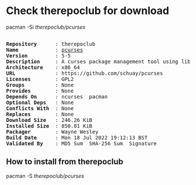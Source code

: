 # Check therepoclub for download

pacman -Si *therepoclub/pcurses*

<div class="highlight"><pre class="highlight"><text>
<b>Repository</b>      : therepoclub
<b>Name</b>            : <a href="../../x86_64/pcurses-5-5-x86_64.pkg.tar.zst">pcurses</a>
<b>Version</b>         : 5-5
<b>Description</b>     : A curses package management tool using libalpm
<b>Architecture</b>    : x86_64
<b>URL</b>             : https://github.com/schuay/pcurses
<b>Licenses</b>        : GPL2
<b>Groups</b>          : None
<b>Provides</b>        : None
<b>Depends On</b>      : ncurses  pacman
<b>Optional Deps</b>   : None
<b>Conflicts With</b>  : None
<b>Replaces</b>        : None
<b>Download Size</b>   : 246.26 KiB
<b>Installed Size</b>  : 850.81 KiB
<b>Packager</b>        : Wayne Wesley <wayne6324@gmail.com>
<b>Build Date</b>      : Mon 18 Jul 2022 19:12:13 BST
<b>Validated By</b>    : MD5 Sum  SHA-256 Sum  Signature
</text></pre></div>

## How to install from therepoclub

pacman -S *therepoclub/pcurses*
